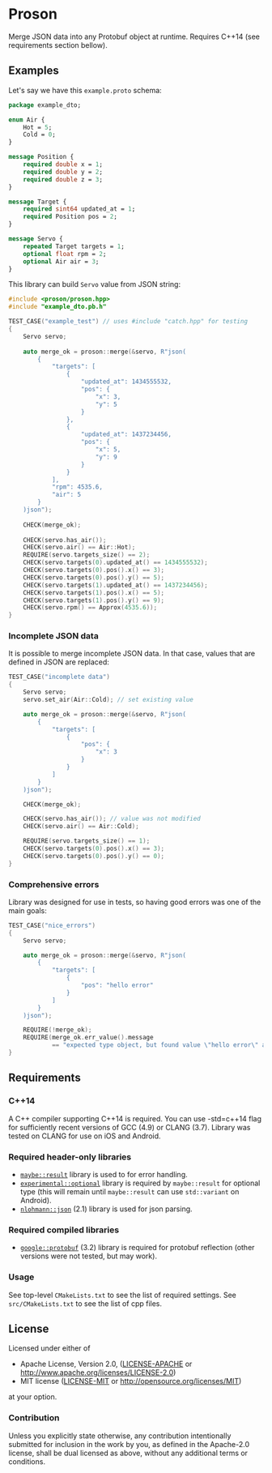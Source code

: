 # Proson

Merge JSON data into any Protobuf object at runtime. Requires C++14 (see requirements section bellow).

## Examples

Let's say we have this `example.proto` schema:

```proto
package example_dto;

enum Air {
    Hot = 5;
    Cold = 0;
}

message Position {
    required double x = 1;
    required double y = 2;
    required double z = 3;
}

message Target {
    required sint64 updated_at = 1;
    required Position pos = 2;
}

message Servo {
    repeated Target targets = 1;
    optional float rpm = 2;
    optional Air air = 3;
}
```

This library can build `Servo` value from JSON string:

```cpp
#include <proson/proson.hpp>
#include "example_dto.pb.h"

TEST_CASE("example_test") // uses #include "catch.hpp" for testing
{
    Servo servo;
    
    auto merge_ok = proson::merge(&servo, R"json(
        {
            "targets": [
                {
                    "updated_at": 1434555532,
                    "pos": {
                        "x": 3,
                        "y": 5
                    }
                },
                {
                    "updated_at": 1437234456,
                    "pos": {
                        "x": 5,
                        "y": 9
                    }
                }
            ],
            "rpm": 4535.6,
            "air": 5
        }
    )json");
    
    CHECK(merge_ok);
    
    CHECK(servo.has_air());
    CHECK(servo.air() == Air::Hot);
    REQUIRE(servo.targets_size() == 2);
    CHECK(servo.targets(0).updated_at() == 1434555532);
    CHECK(servo.targets(0).pos().x() == 3);
    CHECK(servo.targets(0).pos().y() == 5);
    CHECK(servo.targets(1).updated_at() == 1437234456);
    CHECK(servo.targets(1).pos().x() == 5);
    CHECK(servo.targets(1).pos().y() == 9);
    CHECK(servo.rpm() == Approx(4535.6));
}
```

### Incomplete JSON data

It is possible to merge incomplete JSON data. In that case,
values that are defined in JSON are replaced:

```cpp
TEST_CASE("incomplete data")
{
    Servo servo;
    servo.set_air(Air::Cold); // set existing value

    auto merge_ok = proson::merge(&servo, R"json(
        {
            "targets": [
                {
                    "pos": {
                        "x": 3
                    }
                }
            ]
        }
    )json");

    CHECK(merge_ok);

    CHECK(servo.has_air()); // value was not modified
    CHECK(servo.air() == Air::Cold);

    REQUIRE(servo.targets_size() == 1);
    CHECK(servo.targets(0).pos().x() == 3);
    CHECK(servo.targets(0).pos().y() == 0);
}
```

### Comprehensive errors

Library was designed for use in tests, so having good errors was one of the
main goals:

```cpp
TEST_CASE("nice_errors")
{
    Servo servo;

    auto merge_ok = proson::merge(&servo, R"json(
        {
            "targets": [
                {
                    "pos": "hello error"
                }
            ]
        }
    )json");

    REQUIRE(!merge_ok);
    REQUIRE(merge_ok.err_value().message
            == "expected type object, but found value \"hello error\" at targets[0].pos");
}
```

## Requirements

### C++14

A C++ compiler supporting C++14 is required. 
You can use -std=c++14 flag for sufficiently recent versions 
of GCC (4.9) or CLANG (3.7). Library was tested on CLANG for use 
on iOS and Android.

### Required header-only libraries

* [`maybe::result`][maybe-result] library is used to for error handling.
* [`experimental::optional`][optional] library is required by `maybe::result` for optional type (this will remain until `maybe::result` can use `std::variant` on Android).
* [`nlohmann::json`][json] (2.1) library is used for json parsing.

[maybe-result]: https://github.com/trafi/maybe-result-cpp
[optional]: https://github.com/akrzemi1/Optional
[json]: https://github.com/nlohmann/json

### Required compiled libraries

* [`google::protobuf`][protobuf] (3.2) library is required for protobuf 
reflection (other versions were not tested, but may work). 

[protobuf]: https://github.com/google/protobuf

### Usage

See top-level `CMakeLists.txt` to see the list of required settings.
See `src/CMakeLists.txt` to see the list of cpp files.

## License

Licensed under either of

 * Apache License, Version 2.0, ([LICENSE-APACHE](LICENSE-APACHE) or http://www.apache.org/licenses/LICENSE-2.0)
 * MIT license ([LICENSE-MIT](LICENSE-MIT) or http://opensource.org/licenses/MIT)

at your option.

### Contribution

Unless you explicitly state otherwise, any contribution intentionally
submitted for inclusion in the work by you, as defined in the Apache-2.0
license, shall be dual licensed as above, without any additional terms or
conditions.